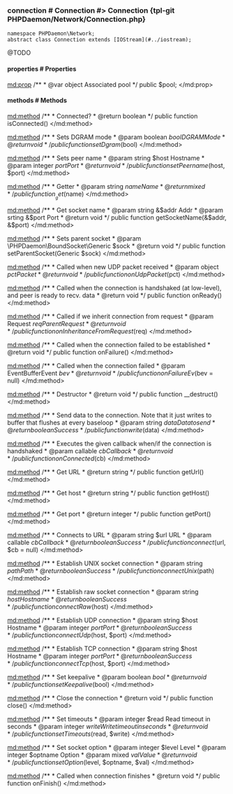 ### connection # Connection #> Connection {tpl-git PHPDaemon/Network/Connection.php}

```php:p
namespace PHPDaemon\Network;
abstract class Connection extends [IOStream](#../iostream);
```

@TODO

<!-- include-namespace path="\PHPDaemon\Network\Connection" commit="8b80f6d1d2fb3f9534b708f86100d2629ac4204b" level="" access="" -->
#### properties # Properties

<md:prop>
/**
	 * @var object Associated pool
	 */
public $pool;
</md:prop>

#### methods # Methods

<md:method>
/**
	 * Connected?
	 * @return boolean
	 */
public function isConnected()
</md:method>

<md:method>
/**
	 * Sets DGRAM mode
	 * @param  boolean $bool DGRAM Mode
	 * @return void
	 */
public function setDgram($bool)
</md:method>

<md:method>
/**
	 * Sets peer name
	 * @param  string  $host Hostname
	 * @param  integer $port Port
	 * @return void
	 */
public function setPeername($host, $port)
</md:method>

<md:method>
/**
	 * Getter
	 * @param  string $name Name
	 * @return mixed
	 */
public function __get($name)
</md:method>

<md:method>
/**
	 * Get socket name
	 * @param  string &$addr Addr
	 * @param  srting &$port Port
	 * @return void
	 */
public function getSocketName(&$addr, &$port)
</md:method>

<md:method>
/**
	 * Sets parent socket
	 * @param \PHPDaemon\BoundSocket\Generic $sock
	 * @return void
	 */
public function setParentSocket(Generic $sock)
</md:method>

<md:method>
/**
	 * Called when new UDP packet received
	 * @param  object $pct Packet
	 * @return void
	 */
public function onUdpPacket($pct)
</md:method>

<md:method>
/**
	 * Called when the connection is handshaked (at low-level), and peer is ready to recv. data
	 * @return void
	 */
public function onReady()
</md:method>

<md:method>
/**
	 * Called if we inherit connection from request
	 * @param  Request $req Parent Request
	 * @return void
	 */
public function onInheritanceFromRequest($req)
</md:method>

<md:method>
/**
	 * Called when the connection failed to be established
	 * @return void
	 */
public function onFailure()
</md:method>

<md:method>
/**
	 * Called when the connection failed
	 * @param  EventBufferEvent $bev
	 * @return void
	 */
public function onFailureEv($bev = null)
</md:method>

<md:method>
/**
	 * Destructor
	 * @return void
	 */
public function __destruct()
</md:method>

<md:method>
/**
	 * Send data to the connection. Note that it just writes to buffer that flushes at every baseloop
	 * @param  string  $data Data to send
	 * @return boolean       Success
	 */
public function write($data)
</md:method>

<md:method>
/**
	 * Executes the given callback when/if the connection is handshaked
	 * @param  callable $cb Callback
	 * @return void
	 */
public function onConnected($cb)
</md:method>

<md:method>
/**
	 * Get URL
	 * @return string
	 */
public function getUrl()
</md:method>

<md:method>
/**
	 * Get host
	 * @return string
	 */
public function getHost()
</md:method>

<md:method>
/**
	 * Get port
	 * @return integer
	 */
public function getPort()
</md:method>

<md:method>
/**
	 * Connects to URL
	 * @param  string   $url URL
	 * @param  callable $cb  Callback
	 * @return boolean       Success
	 */
public function connect($url, $cb = null)
</md:method>

<md:method>
/**
	 * Establish UNIX socket connection
	 * @param  string  $path Path
	 * @return boolean       Success
	 */
public function connectUnix($path)
</md:method>

<md:method>
/**
	 * Establish raw socket connection
	 * @param  string  $host Hostname
	 * @return boolean       Success
	 */
public function connectRaw($host)
</md:method>

<md:method>
/**
	 * Establish UDP connection
	 * @param  string  $host Hostname
	 * @param  integer $port Port
	 * @return boolean       Success
	 */
public function connectUdp($host, $port)
</md:method>

<md:method>
/**
	 * Establish TCP connection
	 * @param  string  $host Hostname
	 * @param  integer $port Port
	 * @return boolean       Success
	 */
public function connectTcp($host, $port)
</md:method>

<md:method>
/**
	 * Set keepalive
	 * @param  boolean $bool
	 * @return void
	 */
public function setKeepalive($bool)
</md:method>

<md:method>
/**
	 * Close the connection
	 * @return void
	 */
public function close()
</md:method>

<md:method>
/**
	 * Set timeouts
	 * @param  integer $read  Read timeout in seconds
	 * @param  integer $write Write timeout in seconds
	 * @return void
	 */
public function setTimeouts($read, $write)
</md:method>

<md:method>
/**
	 * Set socket option
	 * @param  integer $level   Level
	 * @param  integer $optname Option
	 * @param  mixed   $val     Value
	 * @return void
	 */
public function setOption($level, $optname, $val)
</md:method>

<md:method>
/**
	 * Called when connection finishes
	 * @return void
	 */
public function onFinish()
</md:method>


<!--/ include-namespace -->
